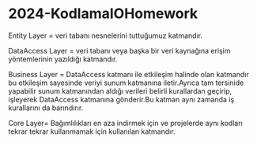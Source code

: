 # 2024-KodlamaIOHomework

Entity Layer = veri tabanı nesnelerini tuttuğumuz katmandır.

DataAccess Layer = veri tabanı veya başka bir veri kaynağına erişim yöntemlerinin yazıldığı katmandır.

Business Layer = DataAccess katmanı ile etkileşim halinde olan katmandır bu etkileşim sayesinde veriyi sunum katmanına iletir.Ayrıca tam tersinide yapabilir sunum katmanından aldığı verileri belirli kurallardan geçirip, işleyerek DataAccess katmanına gönderir.Bu katman aynı zamanda iş kurallarını da barındırır.

Core Layer= Bağımlılıkları en aza indirmek için ve projelerde aynı kodları tekrar tekrar kullanmamak için kullanılan katmandır.


